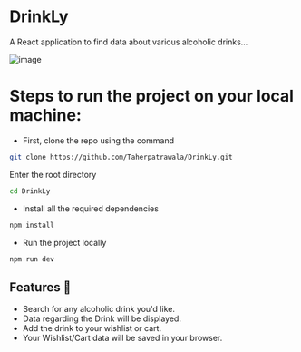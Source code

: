 # DrinkLy
A React application to find data about various alcoholic drinks...


![image](https://github.com/Taherpatrawala/DrinkLy/assets/109360109/9cd48d45-49eb-4b05-a004-e706489f0efd)

# Steps to run the project on your local machine:

- First, clone the repo using the command
```sh
git clone https://github.com/Taherpatrawala/DrinkLy.git

```

Enter the root directory
```sh
cd DrinkLy
```
- Install all the required dependencies
```sh
npm install
```
- Run the project locally
```sh
npm run dev
```
## Features 🌟
- Search for any alcoholic drink you'd like.
- Data regarding the Drink will be displayed.
- Add the drink to your wishlist or cart.
- Your Wishlist/Cart data will be saved in your browser.
